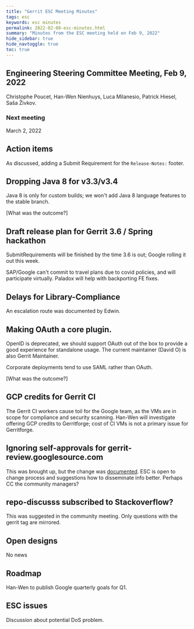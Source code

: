 ```yaml
---
title: "Gerrit ESC Meeting Minutes"
tags: esc
keywords: esc minutes
permalink: 2022-02-08-esc-minutes.html
summary: "Minutes from the ESC meeting held on Feb 9, 2022"
hide_sidebar: true
hide_navtoggle: true
toc: true
---
```


## Engineering Steering Committee Meeting, Feb 9, 2022

Christophe Poucet, Han-Wen Nienhuys, Luca Milanesio, Patrick Hiesel, Saša Živkov.

### Next meeting

March 2, 2022

## Action items

As discussed, adding a Submit Requirement for the `Release-Notes:` footer.

## Dropping Java 8 for v3.3/v3.4

Java 8 is only for custom builds; we won't add Java 8 language
features to the stable branch.

[What was the outcome?]

## Draft release plan for Gerrit 3.6 / Spring hackathon

SubmitRequirements will be finished by the time 3.6 is out; Google
rolling it out this week.

SAP/Google can't commit to travel plans due to covid policies, and
will participate virtually. Paladox will help with backporting FE
fixes.

## Delays for Library-Compliance

An escalation route was documented by Edwin.

## Making OAuth a core plugin.

OpenID is deprecated, we should support OAuth out of the box to
provide a good experience for standalone usage. The current maintainer
(David O) is also Gerrit Maintainer.

Corporate deployments tend to use SAML rather than OAuth.

[What was the outcome?]

## GCP credits for Gerrit CI

The Gerrit CI workers cause toil for the Google team, as the VMs are
in scope for compliance and security scanning. Han-Wen will
investigate offering GCP credits to Gerritforge; cost of CI VMs is not
a primary issue for Gerritforge.

## Ignoring self-approvals for gerrit-review.googlesource.com

This was brought up, but the change was
[documented](https://www.gerritcodereview.com/2021-06-01-esc-minutes.html#accidental-breakage-of-the-conflicts-ui-in-v34).
ESC is open to change process and suggestions how to disseminate info
better. Perhaps CC the community managers?

## repo-discusss subscribed to Stackoverflow?

This was suggested in the community meeting. Only questions with the
gerrit tag are mirrored.

## Open designs

No news

## Roadmap

Han-Wen to publish Google quarterly goals for Q1.

## ESC issues

Discussion about potential DoS problem.

